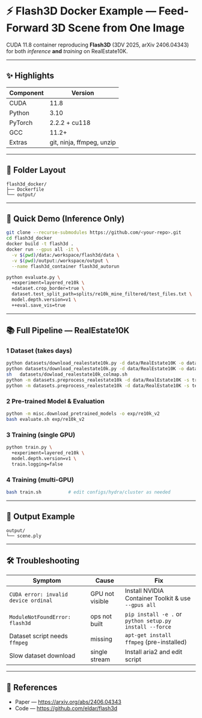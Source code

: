 # ⚡ Flash3D Docker Example — Feed-Forward 3D Scene from One Image

CUDA 11.8 container reproducing **Flash3D** (3DV 2025, arXiv 2406.04343) for both *inference* **and** *training* on RealEstate10K.

---

## ✨ Highlights
| Component | Version |
|-----------|---------|
| CUDA      | 11.8 |
| Python    | 3.10 |
| PyTorch   | 2.2.2 + cu118 |
| GCC       | 11.2+ |
| Extras    | git, ninja, ffmpeg, unzip |

---

## 📁 Folder Layout
```
flash3d_docker/
├── Dockerfile
└── output/
```

---

## 🚀 Quick Demo (Inference Only)

```bash
git clone --recurse-submodules https://github.com/<your-repo>.git
cd flash3d_docker
docker build -t flash3d .
docker run --gpus all -it \
  -v $(pwd)/data:/workspace/flash3d/data \
  -v $(pwd)/output:/workspace/output \
  --name flash3d_container flash3d_autorun

python evaluate.py \
  +experiment=layered_re10k \
  +dataset.crop_border=true \
  dataset.test_split_path=splits/re10k_mine_filtered/test_files.txt \
  model.depth.version=v1 \
  ++eval.save_vis=true
```

---

## 📚 Full Pipeline — RealEstate10K

### 1 Dataset (takes days)
```bash
python datasets/download_realestate10k.py -d data/RealEstate10K -o data/RealEstate10K -m train
python datasets/download_realestate10k.py -d data/RealEstate10K -o data/RealEstate10K -m test
sh   datasets/dowload_realestate10k_colmap.sh
python -m datasets.preprocess_realestate10k -d data/RealEstate10K -s train
python -m datasets.preprocess_realestate10k -d data/RealEstate10K -s test
```

### 2 Pre-trained Model & Evaluation
```bash
python -m misc.download_pretrained_models -o exp/re10k_v2
bash evaluate.sh exp/re10k_v2
```

### 3 Training (single GPU)
```bash
python train.py \
  +experiment=layered_re10k \
  model.depth.version=v1 \
  train.logging=false
```

### 4 Training (multi-GPU)
```bash
bash train.sh          # edit configs/hydra/cluster as needed
```

---

## 📂 Output Example
```
output/
└── scene.ply
```

---

## 🛠 Troubleshooting

| Symptom | Cause | Fix |
|---------|-------|-----|
| `CUDA error: invalid device ordinal` | GPU not visible | Install NVIDIA Container Toolkit & use `--gpus all` |
| `ModuleNotFoundError: flash3d` | ops not built | `pip install -e .` or `python setup.py install --force` |
| Dataset script needs `ffmpeg` | missing | `apt-get install ffmpeg` (pre-installed) |
| Slow dataset download | single stream | Install aria2 and edit script |

---

## 🔗 References
- Paper — <https://arxiv.org/abs/2406.04343>  
- Code  — <https://github.com/eldar/flash3d>

